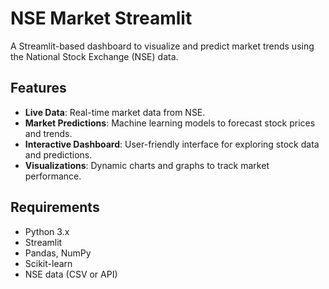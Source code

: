 # NSE Market Streamlit

A Streamlit-based dashboard to visualize and predict market trends using the National Stock Exchange (NSE) data.

## Features

- **Live Data**: Real-time market data from NSE.
- **Market Predictions**: Machine learning models to forecast stock prices and trends.
- **Interactive Dashboard**: User-friendly interface for exploring stock data and predictions.
- **Visualizations**: Dynamic charts and graphs to track market performance.

## Requirements

- Python 3.x
- Streamlit
- Pandas, NumPy
- Scikit-learn
- NSE data (CSV or API)
